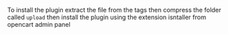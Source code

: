 To install the plugin 
extract the file from the tags
then compress the folder called `upload`
then install the plugin using the extension isntaller from opencart admin panel